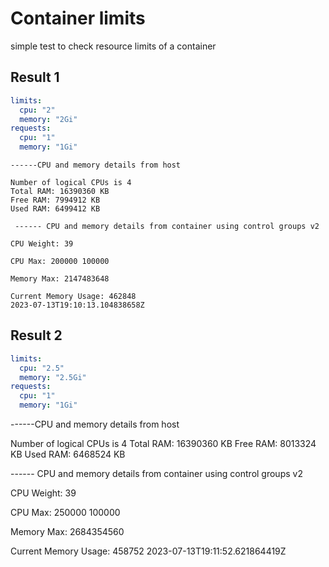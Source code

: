 # Container limits

simple test to check resource limits of a container



 ## Result 1
```yaml
limits:
  cpu: "2"
  memory: "2Gi"
requests:
  cpu: "1"
  memory: "1Gi"

```

```
------CPU and memory details from host 

Number of logical CPUs is 4
Total RAM: 16390360 KB
Free RAM: 7994912 KB
Used RAM: 6499412 KB

 ------ CPU and memory details from container using control groups v2 

CPU Weight: 39

CPU Max: 200000 100000

Memory Max: 2147483648

Current Memory Usage: 462848
2023-07-13T19:10:13.104838658Z
```


## Result 2

```yaml
limits:
  cpu: "2.5"
  memory: "2.5Gi"
requests:
  cpu: "1"
  memory: "1Gi"

```
 ------CPU and memory details from host 

Number of logical CPUs is 4
Total RAM: 16390360 KB
Free RAM: 8013324 KB
Used RAM: 6468524 KB

 ------ CPU and memory details from container using control groups v2 

CPU Weight: 39

CPU Max: 250000 100000

Memory Max: 2684354560

Current Memory Usage: 458752
2023-07-13T19:11:52.621864419Z
```